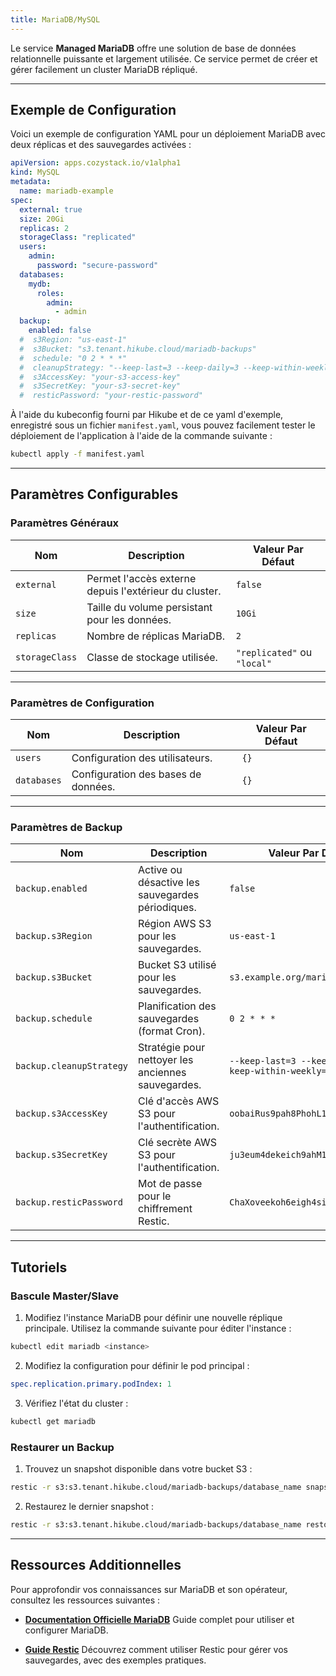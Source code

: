 ```yaml
---
title: MariaDB/MySQL
---
```


Le service **Managed MariaDB** offre une solution de base de données relationnelle puissante et largement utilisée. Ce service permet de créer et gérer facilement un cluster MariaDB répliqué.

---

## Exemple de Configuration

Voici un exemple de configuration YAML pour un déploiement MariaDB avec deux réplicas et des sauvegardes activées :

```yaml
apiVersion: apps.cozystack.io/v1alpha1
kind: MySQL
metadata:
  name: mariadb-example
spec:
  external: true
  size: 20Gi
  replicas: 2
  storageClass: "replicated"
  users:
    admin:
      password: "secure-password"
  databases:
    mydb:
      roles:
        admin:
          - admin
  backup:
    enabled: false
  #  s3Region: "us-east-1"
  #  s3Bucket: "s3.tenant.hikube.cloud/mariadb-backups"
  #  schedule: "0 2 * * *"
  #  cleanupStrategy: "--keep-last=3 --keep-daily=3 --keep-within-weekly=1m"
  #  s3AccessKey: "your-s3-access-key"
  #  s3SecretKey: "your-s3-secret-key"
  #  resticPassword: "your-restic-password"
```

À l'aide du kubeconfig fourni par Hikube et de ce yaml d'exemple, enregistré sous un fichier `manifest.yaml`, vous pouvez facilement tester le déploiement de l'application à l'aide de la commande suivante :

```sh
kubectl apply -f manifest.yaml
```

---

## Paramètres Configurables

### **Paramètres Généraux**

| **Nom**        | **Description**                                      | **Valeur Par Défaut** |
|-----------------|------------------------------------------------------|------------------------|
| `external`     | Permet l'accès externe depuis l'extérieur du cluster. | `false`               |
| `size`         | Taille du volume persistant pour les données.         | `10Gi`                |
| `replicas`     | Nombre de réplicas MariaDB.                           | `2`                   |
| `storageClass` | Classe de stockage utilisée.                          | `"replicated"` ou `"local"`  |

---

### **Paramètres de Configuration**

| **Nom**      | **Description**                   | **Valeur Par Défaut** |
|--------------|-----------------------------------|------------------------|
| `users`      | Configuration des utilisateurs.  | `{}`                  |
| `databases`  | Configuration des bases de données. | `{}`                  |

---

### **Paramètres de Backup**

| **Nom**                  | **Description**                                    | **Valeur Par Défaut**                         |
|---------------------------|----------------------------------------------------|-----------------------------------------------|
| `backup.enabled`         | Active ou désactive les sauvegardes périodiques.  | `false`                                      |
| `backup.s3Region`        | Région AWS S3 pour les sauvegardes.               | `us-east-1`                                  |
| `backup.s3Bucket`        | Bucket S3 utilisé pour les sauvegardes.           | `s3.example.org/mariadb-backups`             |
| `backup.schedule`        | Planification des sauvegardes (format Cron).      | `0 2 * * *`                                  |
| `backup.cleanupStrategy` | Stratégie pour nettoyer les anciennes sauvegardes. | `--keep-last=3 --keep-daily=3 --keep-within-weekly=1m` |
| `backup.s3AccessKey`     | Clé d'accès AWS S3 pour l'authentification.       | `oobaiRus9pah8PhohL1ThaeTa4UVa7gu`           |
| `backup.s3SecretKey`     | Clé secrète AWS S3 pour l'authentification.       | `ju3eum4dekeich9ahM1te8waeGai0oog`           |
| `backup.resticPassword`  | Mot de passe pour le chiffrement Restic.          | `ChaXoveekoh6eigh4siesheeda2quai0`           |

---

## Tutoriels

### Bascule Master/Slave

1. Modifiez l'instance MariaDB pour définir une nouvelle réplique principale. Utilisez la commande suivante pour éditer l'instance :

```bash
kubectl edit mariadb <instance>
```

2. Modifiez la configuration pour définir le pod principal :

```yaml
spec.replication.primary.podIndex: 1
```

3. Vérifiez l'état du cluster :

```bash
kubectl get mariadb
```

### Restaurer un Backup

1. Trouvez un snapshot disponible dans votre bucket S3 :

```bash
restic -r s3:s3.tenant.hikube.cloud/mariadb-backups/database_name snapshots
```

2. Restaurez le dernier snapshot :

```bash
restic -r s3:s3.tenant.hikube.cloud/mariadb-backups/database_name restore latest --target /tmp/
```

---

## Ressources Additionnelles

Pour approfondir vos connaissances sur MariaDB et son opérateur, consultez les ressources suivantes :

- **[Documentation Officielle MariaDB](https://mariadb.com/kb/en/documentation/)**
  Guide complet pour utiliser et configurer MariaDB.

- **[Guide Restic](https://itnext.io/restic-effective-backup-from-stdin-4bc1e8f083c1)**
  Découvrez comment utiliser Restic pour gérer vos sauvegardes, avec des exemples pratiques.
